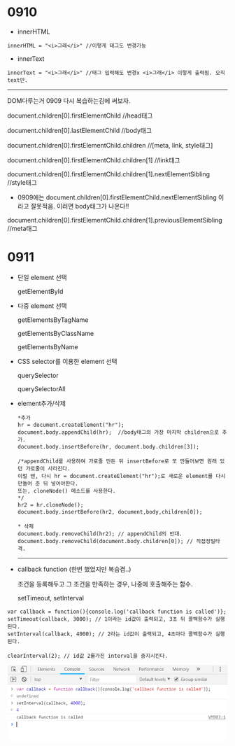 <h1>
    0910
</h1>

- innerHTML 

```
innerHTML = "<i>그래</i>" //이렇게 태그도 변경가능
```

- innerText

```
innerText = "<i>그래</i>" //태그 입력해도 변경x <i>그래</i> 이렇게 출력됨. 오직 text만. 
```

<hr>

DOM다루는거 0909 다시 복습하는김에 써보자.

document.children[0].firstElementChild 	//head태그

document.children[0].lastElementChild 		//body태그

document.children[0].firstElementChild.children		//[meta, link, style태그]

document.children[0].firstElementChild.children[1]		//link태그

document.children[0].firstElementChild.children[1].nextElementSibling 		//style태그

* 0909에는 document.children[0].firstElementChild.nextElementSibling 이라고 잘못적음. 이러면 body태그가 나온다!!

document.children[0].firstElementChild.children[1].previousElementSibling	//meta태그



<h1>0911
    
</h1>

- 단일 element 선택

  getElementById

- 다중 element 선택

  getElementsByTagName

  getElementsByClassName

  getElementsByName

- CSS selector를 이용한  element 선택

  querySelector

  querySelectorAll

- element추가/삭제

  ```
  *추가
  hr = document.createElement("hr");
  document.body.appendChild(hr);  //body태그의 가장 마지막 children으로 추가.
  document.body.insertBefore(hr, document.body.children[3]);
  
  /*appendChild를 사용하여 가로줄 만든 뒤 insertBefore로 또 만들어보면 원래 있던 가로줄이 사라진다.
  이럴 땐, 다시 hr = document.createElement("hr");로 새로운 element를 다시 만들어 준 뒤 넣어야한다.
  또는, cloneNode() 메소드를 사용한다.
  */
  hr2 = hr.cloneNode();
  document.body.insertBefore(hr2, document,body,children[0]);
  
  * 삭제
  document.body.removeChild(hr2); // appendChild의 반대.
  document.body.removeChild(document.body.children[0]); // 직접정밀타격.
  ```



  <hr>

- callback function (한번 했었지만 복습겸..)

  조건을 등록해두고 그 조건을 만족하는 경우, 나중에 호출해주는 함수.

  setTimeout, setInterval

```
var callback = function(){console.log('callback function is called')};
setTimeout(callback, 3000); // 1이라는 id값이 출력되고, 3초 뒤 콜백함수가 실행된다.
setInterval(callback, 4000); // 2라는 id값이 출력되고, 4초마다 콜백함수가 실행된다.

clearInterval(2); // id값 2를가진 interval을 중지시킨다.
```

![예시](https://github.com/JUNWOO45/TIL/blob/master/pic/callback.png)





